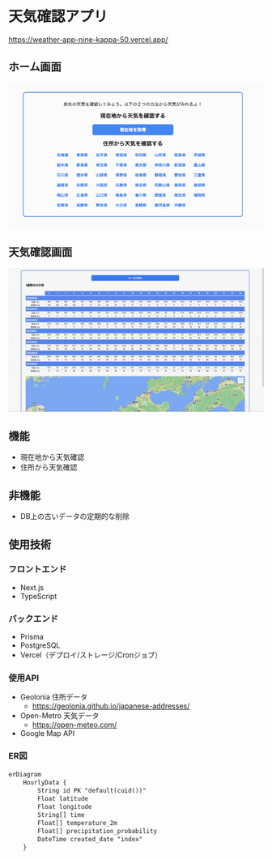 # 天気確認アプリ

https://weather-app-nine-kappa-50.vercel.app/
## ホーム画面
<img src="./public/home.png"/>

## 天気確認画面
<img src="./public/weather.gif"/>

## 機能
- 現在地から天気確認
- 住所から天気確認
## 非機能
- DB上の古いデータの定期的な削除

## 使用技術
### フロントエンド
- Next.js
- TypeScript
  
### バックエンド
- Prisma
- PostgreSQL
- Vercel（デプロイ/ストレージ/Cronジョブ）

### 使用API
- Geolonia 住所データ
  - https://geolonia.github.io/japanese-addresses/
- Open-Metro 天気データ
  - https://open-meteo.com/
- Google Map API

### ER図
```mermaid
erDiagram
    HourlyData {
        String id PK "default(cuid())"
        Float latitude
        Float longitude
        String[] time
        Float[] temperature_2m
        Float[] precipitation_probability
        DateTime created_date "index"
    }
```